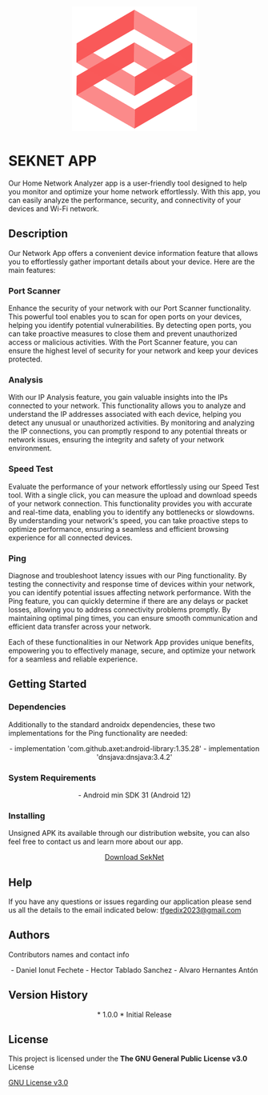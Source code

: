 
<p align="center">
  <img src="https://github.com/SekNetApp/SekNet/blob/main/images/seknet_logo.png" alt="Logo">
</p>

# SEKNET APP

Our Home Network Analyzer app is a user-friendly tool designed to help you monitor and optimize your home network effortlessly. With this app, you can easily analyze the performance, security, and connectivity of your devices and Wi-Fi network. 

## Description

Our Network App offers a convenient device information feature that allows you to effortlessly gather important details about your device. Here are the main features:

### Port Scanner 

Enhance the security of your network with our Port Scanner functionality. This powerful tool enables you to scan for open ports on your devices, helping you identify potential vulnerabilities. By detecting open ports, you can take proactive measures to close them and prevent unauthorized access or malicious activities. With the Port Scanner feature, you can ensure the highest level of security for your network and keep your devices protected.

### Analysis 

With our IP Analysis feature, you gain valuable insights into the IPs connected to your network. This functionality allows you to analyze and understand the IP addresses associated with each device, helping you detect any unusual or unauthorized activities. By monitoring and analyzing the IP connections, you can promptly respond to any potential threats or network issues, ensuring the integrity and safety of your network environment.

### Speed Test

Evaluate the performance of your network effortlessly using our Speed Test tool. With a single click, you can measure the upload and download speeds of your network connection. This functionality provides you with accurate and real-time data, enabling you to identify any bottlenecks or slowdowns. By understanding your network's speed, you can take proactive steps to optimize performance, ensuring a seamless and efficient browsing experience for all connected devices.

### Ping 

Diagnose and troubleshoot latency issues with our Ping functionality. By testing the connectivity and response time of devices within your network, you can identify potential issues affecting network performance. With the Ping feature, you can quickly determine if there are any delays or packet losses, allowing you to address connectivity problems promptly. By maintaining optimal ping times, you can ensure smooth communication and efficient data transfer across your network.

Each of these functionalities in our Network App provides unique benefits, empowering you to effectively manage, secure, and optimize your network for a seamless and reliable experience.

## Getting Started

### Dependencies

Additionally to the standard androidx dependencies, these two implementations for the Ping functionality are needed:

<div style="text-align: center;">
	- implementation 'com.github.axet:android-library:1.35.28' 
	- implementation 'dnsjava:dnsjava:3.4.2'
</div>

### System Requirements

<div style="text-align: center;">
	- Android min SDK 31 (Android 12)
</div>
					 

### Installing

Unsigned APK its available through our distribution website, you can also feel free to contact us and
learn more about our app.

<p align="center">
  <a href="https://seknetapp.github.io/SekNet/">Download SekNet</a>
</p>

## Help

If you have any questions or issues regarding our application please send us all the details to 
the email indicated below:
														tfgedix2023@gmail.com

## Authors

Contributors names and contact info

<div style="text-align: center;">
- Daniel Ionut Fechete
- Hector Tablado Sanchez
- Alvaro Hernantes Antón
</div>

## Version History

<div style="text-align: center;">
	* 1.0.0 
	* Initial Release
</div>

													

## License

This project is licensed under the **The GNU General Public License v3.0** License

[GNU License v3.0](https://www.google.com/url?sa=t&rct=j&q=&esrc=s&source=web&cd=&cad=rja&uact=8&ved=2ahUKEwjU9MCIuaX_AhVMUaQEHUvMDlMQFnoECAsQAQ&url=https://www.gnu.org/copyleft/gpl.html&usg=AOvVaw3phaClUGvxw49ZuaxJJHvA)
